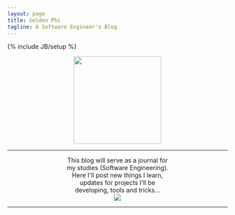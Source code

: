 ```yaml
---
layout: page
title: Golden Phi
tagline: A Software Engineer's Blog
---
```

{% include JB/setup %}

<center>
<div class="wow flipInY" data-wow-delay="0.5s">
<img src="http://upload.wikimedia.org/wikipedia/commons/thumb/9/96/Greek_letter_uppercase_Phi.svg/2000px-Greek_letter_uppercase_Phi.svg.png" width="200">
</div>
</center>

---

<center>
<div class="well well-sm" style="max-width:50%;">
This blog will serve as a journal for my studies (Software Engineering).<br>
Here I'll post new things I learn, updates for projects I'll be developing, tools and tricks...
</div>
<img src="http://s.hswstatic.com/gif/code-breakers-1.jpg" style="max-width:100%;"></img>
</center>

---

